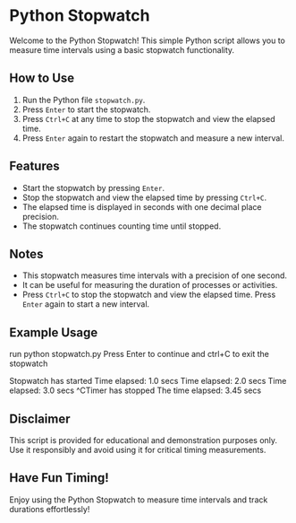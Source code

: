 # Python Stopwatch

Welcome to the Python Stopwatch! This simple Python script allows you to measure time intervals using a basic stopwatch functionality.

## How to Use

1. Run the Python file `stopwatch.py`.
2. Press `Enter` to start the stopwatch.
3. Press `Ctrl+C` at any time to stop the stopwatch and view the elapsed time.
4. Press `Enter` again to restart the stopwatch and measure a new interval.

## Features

- Start the stopwatch by pressing `Enter`.
- Stop the stopwatch and view the elapsed time by pressing `Ctrl+C`.
- The elapsed time is displayed in seconds with one decimal place precision.
- The stopwatch continues counting time until stopped.

## Notes

- This stopwatch measures time intervals with a precision of one second.
- It can be useful for measuring the duration of processes or activities.
- Press `Ctrl+C` to stop the stopwatch and view the elapsed time. Press `Enter` again to start a new interval.

## Example Usage

run python stopwatch.py
Press Enter to continue and ctrl+C to exit the stopwatch

Stopwatch has started
Time elapsed: 1.0 secs
Time elapsed: 2.0 secs
Time elapsed: 3.0 secs
^CTimer has stopped
The time elapsed: 3.45 secs

## Disclaimer

This script is provided for educational and demonstration purposes only. Use it responsibly and avoid using it for critical timing measurements.

## Have Fun Timing!

Enjoy using the Python Stopwatch to measure time intervals and track durations effortlessly!
